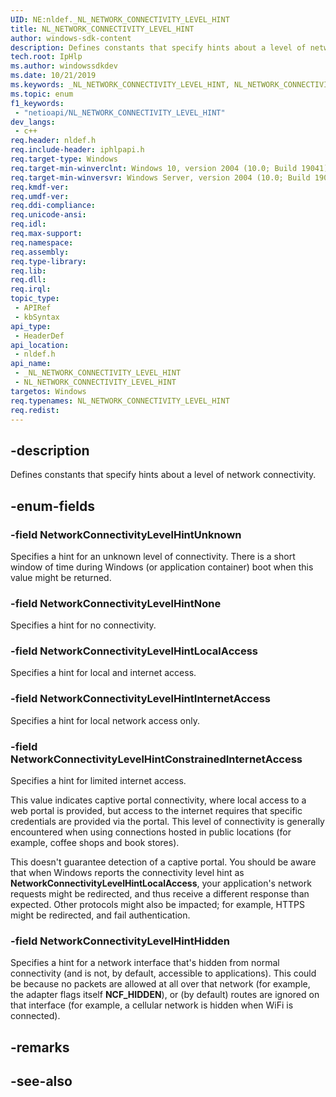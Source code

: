 ```yaml
---
UID: NE:nldef._NL_NETWORK_CONNECTIVITY_LEVEL_HINT
title: NL_NETWORK_CONNECTIVITY_LEVEL_HINT
author: windows-sdk-content
description: Defines constants that specify hints about a level of network connectivity.
tech.root: IpHlp
ms.author: windowssdkdev
ms.date: 10/21/2019
ms.keywords: _NL_NETWORK_CONNECTIVITY_LEVEL_HINT, NL_NETWORK_CONNECTIVITY_LEVEL_HINT
ms.topic: enum
f1_keywords: 
 - "netioapi/NL_NETWORK_CONNECTIVITY_LEVEL_HINT"
dev_langs:
 - c++
req.header: nldef.h
req.include-header: iphlpapi.h
req.target-type: Windows
req.target-min-winverclnt: Windows 10, version 2004 (10.0; Build 19041)
req.target-min-winversvr: Windows Server, version 2004 (10.0; Build 19041)
req.kmdf-ver: 
req.umdf-ver: 
req.ddi-compliance: 
req.unicode-ansi: 
req.idl: 
req.max-support: 
req.namespace: 
req.assembly: 
req.type-library: 
req.lib: 
req.dll: 
req.irql: 
topic_type:
 - APIRef
 - kbSyntax
api_type:
 - HeaderDef
api_location:
 - nldef.h
api_name:
 - _NL_NETWORK_CONNECTIVITY_LEVEL_HINT
 - NL_NETWORK_CONNECTIVITY_LEVEL_HINT
targetos: Windows
req.typenames: NL_NETWORK_CONNECTIVITY_LEVEL_HINT
req.redist: 
---
```


## -description

Defines constants that specify hints about a level of network connectivity.

## -enum-fields

### -field NetworkConnectivityLevelHintUnknown
Specifies a hint for an unknown level of connectivity. There is a short window of time during Windows (or application container) boot when this value might be returned.

### -field NetworkConnectivityLevelHintNone
Specifies a hint for no connectivity.

### -field NetworkConnectivityLevelHintLocalAccess
Specifies a hint for local and internet access.

### -field NetworkConnectivityLevelHintInternetAccess
Specifies a hint for local network access only.

### -field NetworkConnectivityLevelHintConstrainedInternetAccess
Specifies a hint for limited internet access.

This value indicates captive portal connectivity, where local access to a web portal is provided, but access to the internet requires that specific credentials are provided via the portal. This level of connectivity is generally encountered when using connections hosted in public locations (for example, coffee shops and book stores).

This doesn't guarantee detection of a captive portal. You should be aware that when Windows reports the connectivity level hint as **NetworkConnectivityLevelHintLocalAccess**, your application's network requests might be redirected, and thus receive a different response than expected. Other protocols might also be impacted; for example, HTTPS might be redirected, and fail authentication.

### -field NetworkConnectivityLevelHintHidden
Specifies a hint for a network interface that's hidden from normal connectivity (and is not, by default, accessible to applications). This could be because no packets are allowed at all over that network (for example, the adapter flags itself **NCF_HIDDEN**), or (by default) routes are ignored on that interface (for example, a cellular network is hidden when WiFi is connected).

## -remarks

## -see-also
